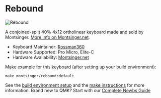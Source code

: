 # Rebound

![Rebound](https://imgur.com/zMPhNmm.jpg)

A conjoined-split 40% 4x12 ortholinear keyboard made and sold by Montsinger. [More info on Montsinger.net](https://montsinger.net).

* Keyboard Maintainer: [Rossman360](https://github.com/rossman360)
* Hardware Supported: Pro Micro, Elite-C
* Hardware Availability: [Montsinger.net](https://montsinger.net)

Make example for this keyboard (after setting up your build environment):

    make montsinger/rebound:default

See the [build environment setup](https://docs.qmk.fm/#/getting_started_build_tools) and the [make instructions](https://docs.qmk.fm/#/getting_started_make_guide) for more information. Brand new to QMK? Start with our [Complete Newbs Guide](https://docs.qmk.fm/#/newbs)